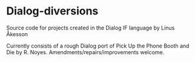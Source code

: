 # Dialog-diversions
Source code for projects created in the Dialog IF language by Linus Åkesson

Currently consists of a rough Dialog port of Pick Up the Phone Booth and Die by R. Noyes. 
Amendments/repairs/improvements welcome.
